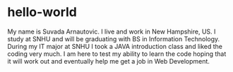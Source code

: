 # hello-world
My name is Suvada Arnautovic. I live and work in New Hampshire, US. I study at SNHU and will be graduating
with BS in Information Technology. During my IT major at SNHU I took a JAVA introduction class and liked
the coding very much. I am here to test my ability to learn the code hoping that it will work out and
eventually help me get a job in Web Development.
